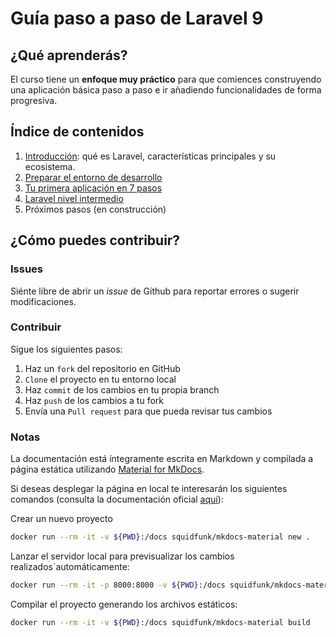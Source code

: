 # Guía paso a paso de Laravel 9

## ¿Qué aprenderás?
El curso tiene un **enfoque muy práctico** para que comiences construyendo una aplicación básica paso a paso e ir añadiendo funcionalidades de forma progresiva. 

## Índice de contenidos
 1. [Introducción](/01-introduccion): qué es Laravel, características principales y su ecosistema. 
 2. [Preparar el entorno de desarrollo](/02-entorno)
 3. [Tu primera aplicación en 7 pasos](/03-primeros-pasos)
 4. [Laravel nivel intermedio](/04-Nivel-intermedio)
 5. Próximos pasos (en construcción)

## ¿Cómo puedes contribuir?
### Issues
Siénte libre de abrir un *issue* de Github para reportar errores o sugerir modificaciones.

### Contribuir
Sigue los siguientes pasos:

1. Haz un `fork` del repositorio en GitHub
2. `Clone` el proyecto en tu entorno local
3. Haz `commit` de los cambios en tu propia branch
4. Haz `push` de los cambios a tu fork
5. Envía una `Pull request` para que pueda revisar tus cambios

### Notas
La documentación está íntegramente escrita en Markdown y compilada a página estática utilizando [Material for MkDocs](https://squidfunk.github.io/mkdocs-material/).

Si deseas desplegar la página en local te interesarán los siguientes comandos (consulta la documentación oficial [aquí](https://squidfunk.github.io/mkdocs-material/getting-started/)):

Crear un nuevo proyecto
```bash
docker run --rm -it -v ${PWD}:/docs squidfunk/mkdocs-material new .
```

Lanzar el servidor local para previsualizar los cambios realizados`automáticamente:
```bash
docker run --rm -it -p 8000:8000 -v ${PWD}:/docs squidfunk/mkdocs-material
```


Compilar el proyecto generando los archivos estáticos:
```bash
docker run --rm -it -v ${PWD}:/docs squidfunk/mkdocs-material build
```
